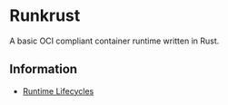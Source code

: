 # Runkrust
A basic OCI compliant container runtime written in Rust.

## Information
- [Runtime Lifecycles](https://github.com/opencontainers/runtime-spec/blob/main/runtime.md)